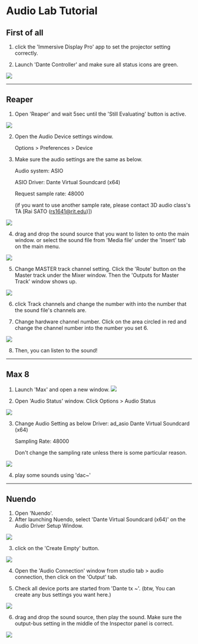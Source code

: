 # Audio Lab Tutorial
## First of all
1. click the 'Immersive Display Pro' app to set the projector setting correctly.

    
2. Launch 'Dante Controller' and make sure all status icons are green.

![](screenshot/dante.png)

---

## Reaper
1. Open 'Reaper' and wait 5sec until the 'Still Evaluating' button is active.

![](screenshot/reaper1.png)
     
2. Open the Audio Device settings window. 

    Options > Preferences > Device

     
3. Make sure the audio settings are the same as below.

    Audio system: ASIO

    ASIO Driver: Dante Virtual Soundcard (x64)

    Request sample rate: 48000

    (if you want to use another sample rate, please contact 3D audio class's TA [Rai SATO (rs1641@rit.edu)])

![](screenshot/reaper2.png)
      
4. drag and drop the sound source that you want to listen to onto the main window. or select the sound file from 'Media file' under the 'Insert' tab on the main menu.

![](screenshot/reaper3.png)
     
5. Change MASTER track channel setting.
   Click the 'Route' button on the Master track under the Mixer window. Then the 'Outputs for Master Track' window shows up.

![](screenshot/reaper4.png)
      
6. click Track channels and change the number with into the number that the sound file's channels are.
      
7. Change hardware channel number. Click on the area circled in red and change the channel number into the number you set 6.

![](screenshot/reaper5.png)
       
8. Then, you can listen to the sound!

---

## Max 8
1. Launch 'Max' and open a new window.
![](screenshot/max1.png)
      
2. Open 'Audio Status' window.
   Click Options > Audio Status

![](screenshot/max2.png)
           
3. Change Audio Setting as below
    Driver: ad_asio Dante Virtual Soundcard (x64)

    Sampling Rate: 48000
    
    Don't change the sampling rate unless there is some particular reason. 

![](screenshot/max4.png)
       
4. play some sounds using 'dac~'

---

## Nuendo
1. Open 'Nuendo'.
2. After launching Nuendo, select 'Dante Virtual Soundcard (x64)' on the Audio Driver Setup Window.
      
![](screenshot/Nuendo1.png)
      
3. click on the 'Create Empty' button.

![](screenshot/Nuendo2.png)
      
4. Open the 'Audio Connection' window from studio tab > audio connection, then click on the 'Output' tab. 
      
5. Check all device ports are started from 'Dante tx ~'. (btw, You can create any bus settings you want here.)

![](screenshot/Nuendo3.png)
      
6. drag and drop the sound source, then play the sound. Make sure the output-bus setting in the middle of the Inspector panel is correct. 

![](screenshot/Nuendo4.png)